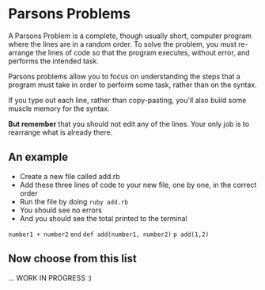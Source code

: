 # Parsons Problems

A Parsons Problem is a complete, though usually short, computer program where the lines are in a random order.  To solve the problem, you must re-arrange the lines of code so that the program executes, without error, and performs the intended task.

Parsons problems allow you to focus on understanding the steps that a program must take in order to perform some task, rather than on the syntax.

If you type out each line, rather than copy-pasting, you'll also build some muscle memory for the syntax.

**But remember** that you should not edit any of the lines.  Your only job is to rearrange what is already there.

## An example
* Create a new file called add.rb
* Add these three lines of code to your new file, one by one, in the correct order
* Run the file by doing `ruby add.rb`
* You should see no errors
* And you should see the total printed to the terminal

`number1 + number2`
`end`
`def add(number1, number2)`
`p add(1,2)`

## Now choose from this list

... WORK IN PROGRESS :)
